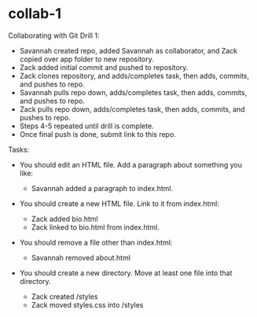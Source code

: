 # collab-1
Collaborating with Git Drill 1:


* Savannah created repo, added Savannah as collaborator, and Zack copied over app folder to new repository.
* Zack added initial commit and pushed to repository.
* Zack clones repository, and adds/completes task, then adds, commits, and pushes to repo.
* Savannah pulls repo down, adds/completes task, then adds, commits, and pushes to repo.
* Zack pulls repo down, adds/completes task, then adds, commits, and pushes to repo.
* Steps 4-5 repeated until drill is complete.
* Once final push is done, submit link to this repo.


Tasks:

* You should edit an HTML file. Add a paragraph about something you like:
    - Savannah added a paragraph to index.html.

* You should create a new HTML file. Link to it from index.html:
	- Zack added bio.html
	- Zack linked to bio.html from index.html.

* You should remove a file other than index.html:
    - Savannah removed about.html

* You should create a new directory. Move at least one file into that directory.
	- Zack created /styles
	- Zack moved styles.css into /styles